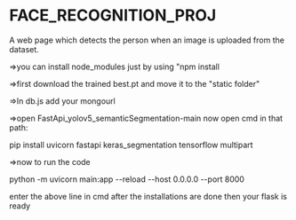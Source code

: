 # FACE_RECOGNITION_PROJ
A web page which detects the person when an image is uploaded from the dataset.

=>you can install node_modules just by using "npm install



=>first download the trained best.pt and move it to the "static folder"



=>In db.js add your mongourl



=>open FastApi_yolov5_semanticSegmentation-main now open cmd in that path:

pip install uvicorn fastapi keras_segmentation tensorflow multipart



=>now to run the code 

python -m uvicorn main:app --reload --host 0.0.0.0 --port 8000

enter the above line in cmd after the installations are done then your flask is ready 

